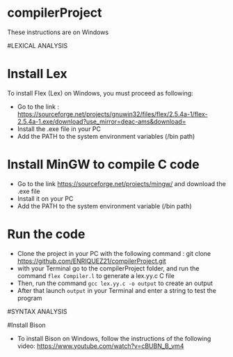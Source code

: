 # compilerProject

These instructions are on Windows

#LEXICAL ANALYSIS

# Install Lex 
To install Flex (Lex) on Windows, you must proceed as following: 
- Go to the link : https://sourceforge.net/projects/gnuwin32/files/flex/2.5.4a-1/flex-2.5.4a-1.exe/download?use_mirror=deac-ams&download= 
- Install the .exe file in your PC
- Add the PATH to the system environment variables (/bin path)

# Install MinGW to compile C code 
- Go to the link https://sourceforge.net/projects/mingw/ and download the .exe file
- Install it on your PC 
- Add the PATH to the system environment variable  (/bin path)

# Run the code 
- Clone the project in your PC with the following command : git clone https://github.com/ENRIQUEZ21/compilerProject.git 
- with your Terminal go to the compilerProject folder, and run the command `flex Compiler.l` to generate a lex.yy.c C file 
- Then, run the command `gcc lex.yy.c -o output` to create an output 
- After that launch `output` in your Terminal and enter a string to test the program

#SYNTAX ANALYSIS

#Install Bison 
- To install Bison on Windows, follow the instructions of the following video: https://www.youtube.com/watch?v=cBUBN_B_vm4 

